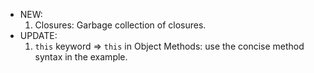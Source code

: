 - NEW:
  1. Closures: Garbage collection of closures.
- UPDATE:
  1. `this` keyword => `this` in Object Methods: use the concise method syntax in the example.
